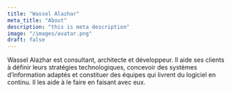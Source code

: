 ```yaml
---
title: "Wassel Alazhar"
meta_title: "About"
description: "this is meta description"
image: "/images/avatar.png"
draft: false
---
```


Wassel Alazhar est consultant, architecte et développeur. Il aide ses clients à définir leurs stratégies technologiques, concevoir des systèmes d’information adaptés et constituer des équipes qui livrent du logiciel en continu. Il les aide à le faire en faisant avec eux.
